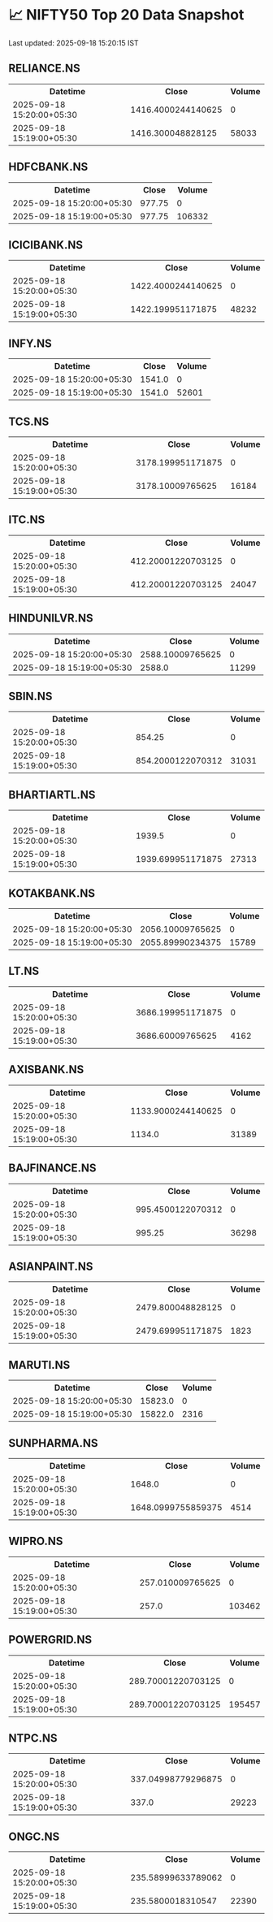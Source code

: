 # 📈 NIFTY50 Top 20 Data Snapshot

Last updated: 2025-09-18 15:20:15 IST

## RELIANCE.NS

<table>
  <tr><th>Datetime</th><th>Close</th><th>Volume</th></tr>
  <tr><td>2025-09-18 15:20:00+05:30</td><td>1416.4000244140625</td><td>0</td></tr>
  <tr><td>2025-09-18 15:19:00+05:30</td><td>1416.300048828125</td><td>58033</td></tr>
</table>

## HDFCBANK.NS

<table>
  <tr><th>Datetime</th><th>Close</th><th>Volume</th></tr>
  <tr><td>2025-09-18 15:20:00+05:30</td><td>977.75</td><td>0</td></tr>
  <tr><td>2025-09-18 15:19:00+05:30</td><td>977.75</td><td>106332</td></tr>
</table>

## ICICIBANK.NS

<table>
  <tr><th>Datetime</th><th>Close</th><th>Volume</th></tr>
  <tr><td>2025-09-18 15:20:00+05:30</td><td>1422.4000244140625</td><td>0</td></tr>
  <tr><td>2025-09-18 15:19:00+05:30</td><td>1422.199951171875</td><td>48232</td></tr>
</table>

## INFY.NS

<table>
  <tr><th>Datetime</th><th>Close</th><th>Volume</th></tr>
  <tr><td>2025-09-18 15:20:00+05:30</td><td>1541.0</td><td>0</td></tr>
  <tr><td>2025-09-18 15:19:00+05:30</td><td>1541.0</td><td>52601</td></tr>
</table>

## TCS.NS

<table>
  <tr><th>Datetime</th><th>Close</th><th>Volume</th></tr>
  <tr><td>2025-09-18 15:20:00+05:30</td><td>3178.199951171875</td><td>0</td></tr>
  <tr><td>2025-09-18 15:19:00+05:30</td><td>3178.10009765625</td><td>16184</td></tr>
</table>

## ITC.NS

<table>
  <tr><th>Datetime</th><th>Close</th><th>Volume</th></tr>
  <tr><td>2025-09-18 15:20:00+05:30</td><td>412.20001220703125</td><td>0</td></tr>
  <tr><td>2025-09-18 15:19:00+05:30</td><td>412.20001220703125</td><td>24047</td></tr>
</table>

## HINDUNILVR.NS

<table>
  <tr><th>Datetime</th><th>Close</th><th>Volume</th></tr>
  <tr><td>2025-09-18 15:20:00+05:30</td><td>2588.10009765625</td><td>0</td></tr>
  <tr><td>2025-09-18 15:19:00+05:30</td><td>2588.0</td><td>11299</td></tr>
</table>

## SBIN.NS

<table>
  <tr><th>Datetime</th><th>Close</th><th>Volume</th></tr>
  <tr><td>2025-09-18 15:20:00+05:30</td><td>854.25</td><td>0</td></tr>
  <tr><td>2025-09-18 15:19:00+05:30</td><td>854.2000122070312</td><td>31031</td></tr>
</table>

## BHARTIARTL.NS

<table>
  <tr><th>Datetime</th><th>Close</th><th>Volume</th></tr>
  <tr><td>2025-09-18 15:20:00+05:30</td><td>1939.5</td><td>0</td></tr>
  <tr><td>2025-09-18 15:19:00+05:30</td><td>1939.699951171875</td><td>27313</td></tr>
</table>

## KOTAKBANK.NS

<table>
  <tr><th>Datetime</th><th>Close</th><th>Volume</th></tr>
  <tr><td>2025-09-18 15:20:00+05:30</td><td>2056.10009765625</td><td>0</td></tr>
  <tr><td>2025-09-18 15:19:00+05:30</td><td>2055.89990234375</td><td>15789</td></tr>
</table>

## LT.NS

<table>
  <tr><th>Datetime</th><th>Close</th><th>Volume</th></tr>
  <tr><td>2025-09-18 15:20:00+05:30</td><td>3686.199951171875</td><td>0</td></tr>
  <tr><td>2025-09-18 15:19:00+05:30</td><td>3686.60009765625</td><td>4162</td></tr>
</table>

## AXISBANK.NS

<table>
  <tr><th>Datetime</th><th>Close</th><th>Volume</th></tr>
  <tr><td>2025-09-18 15:20:00+05:30</td><td>1133.9000244140625</td><td>0</td></tr>
  <tr><td>2025-09-18 15:19:00+05:30</td><td>1134.0</td><td>31389</td></tr>
</table>

## BAJFINANCE.NS

<table>
  <tr><th>Datetime</th><th>Close</th><th>Volume</th></tr>
  <tr><td>2025-09-18 15:20:00+05:30</td><td>995.4500122070312</td><td>0</td></tr>
  <tr><td>2025-09-18 15:19:00+05:30</td><td>995.25</td><td>36298</td></tr>
</table>

## ASIANPAINT.NS

<table>
  <tr><th>Datetime</th><th>Close</th><th>Volume</th></tr>
  <tr><td>2025-09-18 15:20:00+05:30</td><td>2479.800048828125</td><td>0</td></tr>
  <tr><td>2025-09-18 15:19:00+05:30</td><td>2479.699951171875</td><td>1823</td></tr>
</table>

## MARUTI.NS

<table>
  <tr><th>Datetime</th><th>Close</th><th>Volume</th></tr>
  <tr><td>2025-09-18 15:20:00+05:30</td><td>15823.0</td><td>0</td></tr>
  <tr><td>2025-09-18 15:19:00+05:30</td><td>15822.0</td><td>2316</td></tr>
</table>

## SUNPHARMA.NS

<table>
  <tr><th>Datetime</th><th>Close</th><th>Volume</th></tr>
  <tr><td>2025-09-18 15:20:00+05:30</td><td>1648.0</td><td>0</td></tr>
  <tr><td>2025-09-18 15:19:00+05:30</td><td>1648.0999755859375</td><td>4514</td></tr>
</table>

## WIPRO.NS

<table>
  <tr><th>Datetime</th><th>Close</th><th>Volume</th></tr>
  <tr><td>2025-09-18 15:20:00+05:30</td><td>257.010009765625</td><td>0</td></tr>
  <tr><td>2025-09-18 15:19:00+05:30</td><td>257.0</td><td>103462</td></tr>
</table>

## POWERGRID.NS

<table>
  <tr><th>Datetime</th><th>Close</th><th>Volume</th></tr>
  <tr><td>2025-09-18 15:20:00+05:30</td><td>289.70001220703125</td><td>0</td></tr>
  <tr><td>2025-09-18 15:19:00+05:30</td><td>289.70001220703125</td><td>195457</td></tr>
</table>

## NTPC.NS

<table>
  <tr><th>Datetime</th><th>Close</th><th>Volume</th></tr>
  <tr><td>2025-09-18 15:20:00+05:30</td><td>337.04998779296875</td><td>0</td></tr>
  <tr><td>2025-09-18 15:19:00+05:30</td><td>337.0</td><td>29223</td></tr>
</table>

## ONGC.NS

<table>
  <tr><th>Datetime</th><th>Close</th><th>Volume</th></tr>
  <tr><td>2025-09-18 15:20:00+05:30</td><td>235.58999633789062</td><td>0</td></tr>
  <tr><td>2025-09-18 15:19:00+05:30</td><td>235.5800018310547</td><td>22390</td></tr>
</table>

